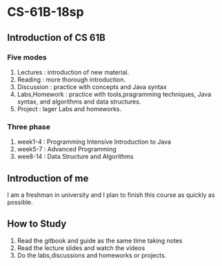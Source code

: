 # CS-61B-18sp 
## Introduction of CS 61B
### Five modes
1. Lectures : introduction of new material.
2. Reading : more thorough introduction.
3. Discussion : practice with concepts and Java syntax
4. Labs,Homework : practice with tools,pragramming techniques, Java syntax, and algorithms and data structures.
5. Project : lager Labs and homeworks.
### Three phase
1. week1-4 : Programming Intensive Introduction to Java
2. week5-7 : Advanced Programming
3. wee8-14 : Data Structure and Algorithms
## Introduction of me
I am a freshman in university and I plan to finish this course as quickly as possible.
## How to Study
1. Read the gitbook and guide as the same time taking notes
2. Read the lecture slides and watch the videos
3. Do the labs,discussions and homeworks or projects.